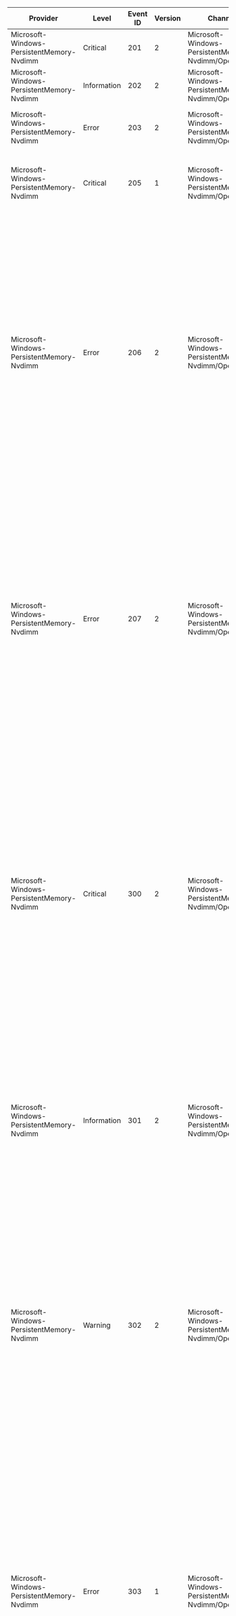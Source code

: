 Provider                                   |  Level        |  Event ID  |  Version  |  Channel                                                |  Task  |  Opcode  |  Keyword  |  Message
-------------------------------------------|---------------|------------|-----------|---------------------------------------------------------|--------|----------|-----------|----------------------------------------------------------------------------------------------------------------------------------------------------------------------------------------------------------------------------------------------------------------------------------------------------------------------------------------------------------------------------------------------------------------------------------------------------------------------------------------------------------------------------------------------------------------------------------------------------------------------------------------------------------------------------------------------------------------------------------------------------------------------------------------------------------------------------------------------------------------------
Microsoft-Windows-PersistentMemory-Nvdimm  |  Critical     |  201       |  2        |  Microsoft-Windows-PersistentMemory-Nvdimm/Operational  |        |          |           |  NVDIMM {DeviceGuid} failed to start. {VendorId}
Microsoft-Windows-PersistentMemory-Nvdimm  |  Information  |  202       |  2        |  Microsoft-Windows-PersistentMemory-Nvdimm/Operational  |        |          |           |  NVDIMM {DeviceGuid} started successfully.
Microsoft-Windows-PersistentMemory-Nvdimm  |  Error        |  203       |  2        |  Microsoft-Windows-PersistentMemory-Nvdimm/Operational  |        |          |           |  NVDIMM {DeviceGuid} encountered an error that may have caused data loss.
Microsoft-Windows-PersistentMemory-Nvdimm  |  Critical     |  205       |  1        |  Microsoft-Windows-PersistentMemory-Nvdimm/Operational  |        |          |           |  The driver could not confirm that the NVDIMM {DeviceGuid} is healthy. Consider backing up your data to another disk.
Microsoft-Windows-PersistentMemory-Nvdimm  |  Error        |  206       |  2        |  Microsoft-Windows-PersistentMemory-Nvdimm/Operational  |        |          |           |  NVDIMM {DeviceGuid} encountered an error while transferring your data to or from persistent media (see the Details tab for more information). Some of your data may have been lost.                                        In PowerShell, run Get-PmemPhysicalDevice for more information and Get-PmemDisk to see which disks are affected by this problem.                                        This NVDIMM may need to be replaced. It can be located using the following information:                                        Slot number: {SlotNumber}                    Manufacturer: {VendorId}                    Model Number: {ProductId}                    Serial Number: {SerialNumber}                    Location: {Location}
Microsoft-Windows-PersistentMemory-Nvdimm  |  Error        |  207       |  2        |  Microsoft-Windows-PersistentMemory-Nvdimm/Operational  |        |          |           |  NVDIMM {DeviceGuid} encountered an error that makes it unable to save your data if your computer shuts down. Consider backing up your data to another disk.                                        In PowerShell, run Get-PmemPhysicalDevice for more information and Get-PmemDisk to see which disks are affected by this problem.                                        This NVDIMM may need to be replaced. It can be located using the following information:                                        Slot number: {SlotNumber}                    Manufacturer: {VendorId}                    Model Number: {ProductId}                    Serial Number: {SerialNumber}                    Location: {Location}
Microsoft-Windows-PersistentMemory-Nvdimm  |  Critical     |  300       |  2        |  Microsoft-Windows-PersistentMemory-Nvdimm/Operational  |        |          |           |  NVDIMM-N {DeviceGuid} encountered a serious problem that may cause data saved to this NVDIMM-N to be lost when the computer shuts down or restarts. Consider backing up your data to another disk.                                        In PowerShell, run Get-PmemPhysicalDevice for more information and Get-PmemDisk to see which disks are affected by this problem.                                        This NVDIMM-N may need to be replaced. It can be located using the following information:                                        Slot number: {SlotNumber}                    Manufacturer: {VendorId}                    Model Number: {ProductId}                    Serial Number: {SerialNumber}                    Location: {Location}
Microsoft-Windows-PersistentMemory-Nvdimm  |  Information  |  301       |  2        |  Microsoft-Windows-PersistentMemory-Nvdimm/Operational  |        |          |           |  The problem with NVDIMM-N {DeviceGuid} was resolved. Data saved to this NVDIMM-N is no longer at risk.                                        This NVDIMM-N may be located using the following information:                                        Slot number: {SlotNumber}                    Manufacturer: {VendorId}                    Model Number: {ProductId}                    Serial Number: {SerialNumber}                    Location: {Location}
Microsoft-Windows-PersistentMemory-Nvdimm  |  Warning      |  302       |  2        |  Microsoft-Windows-PersistentMemory-Nvdimm/Operational  |        |          |           |  NVDIMM-N {DeviceGuid} is in a degraded health state and may soon encounter serious problems. Consider backing up your data to another disk.                                        In PowerShell, run Get-PmemPhysicalDevice for more information and Get-PmemDisk to see which disks are affected by this problem.                                        This NVDIMM-N may need to be replaced. It can be located using the following information:                                        Slot number: {SlotNumber}                    Manufacturer: {VendorId}                    Model Number: {ProductId}                    Serial Number: {SerialNumber}                    Location: {Location}
Microsoft-Windows-PersistentMemory-Nvdimm  |  Error        |  303       |  1        |  Microsoft-Windows-PersistentMemory-Nvdimm/Operational  |        |          |           |  NVDIMM-N {DeviceGuid} has encountered {Location} uncorrectable memory error(s). Uncorrectable memory errors can cause system instability and data loss. Consider replacing this NVDIMM-N.                                        In PowerShell, run Get-PmemPhysicalDevice for more information and Get-PmemDisk to see which disks are affected by this problem.                                        This NVDIMM-N can be located using the following information:                                        Slot number: {SlotNumber}                    Manufacturer: {VendorId}                    Model Number: {ProductId}                    Serial Number: {SerialNumber}                    Location: {Location}
Microsoft-Windows-PersistentMemory-Nvdimm  |  Warning      |  304       |  1        |  Microsoft-Windows-PersistentMemory-Nvdimm/Operational  |        |          |           |  The warning threshold for correctable memory errors on NVDIMM-N {DeviceGuid} has been exceeded. A large number of correctable memory errors increases the likelihood of an uncorrectable memory error in the future and reduces system performance. Contact your hardware vendor to determine if this NVDIMM-N needs to be replaced.                                        In PowerShell, run Get-PmemPhysicalDevice for more information and Get-PmemDisk to see which disks are affected by this problem.                                        This NVDIMM-N can be located using the following information:                                        Slot number: {SlotNumber}                    Manufacturer: {VendorId}                    Model Number: {ProductId}                    Serial Number: {SerialNumber}                    Location: {Location}
Microsoft-Windows-PersistentMemory-Nvdimm  |  Information  |  305       |  2        |  Microsoft-Windows-PersistentMemory-Nvdimm/Operational  |        |          |           |  NVDIMM {DeviceGuid} notified the driver that its health state changed. See the Details tab for more information.
Microsoft-Windows-PersistentMemory-Nvdimm  |  Error        |  306       |  0        |  Microsoft-Windows-PersistentMemory-Nvdimm/Operational  |        |          |           |  The driver for NVDIMM {DeviceGuid} encountered an internal error. The information in the Details tab might help Microsoft or your platform vendor to diagnose the problem.
Microsoft-Windows-PersistentMemory-Nvdimm  |  Critical     |  400       |  1        |  Microsoft-Windows-PersistentMemory-Nvdimm/Operational  |        |          |           |  NVDIMM {DeviceGuid} encountered a serious problem. All data that was saved to this NVDIMM may be lost when the computer shuts down or restarts. Consider backing up your data to another disk.                                        In PowerShell, run Get-PmemPhysicalDevice for more information and Get-PmemDisk to see which disks are affected by this problem.
Microsoft-Windows-PersistentMemory-Nvdimm  |  Information  |  401       |  1        |  Microsoft-Windows-PersistentMemory-Nvdimm/Operational  |        |          |           |  The problem with NVDIMM {DeviceGuid} was resolved. Data that was saved to this NVDIMM will not be lost when the computer shuts down or restarts.
Microsoft-Windows-PersistentMemory-Nvdimm  |  Critical     |  402       |  1        |  Microsoft-Windows-PersistentMemory-Nvdimm/Operational  |        |          |           |  NVDIMM {DeviceGuid} encountered a serious problem. Data that was recently saved to this NVDIMM may be lost when the computer shuts down or restarts. Consider backing up your data to another disk.                                        In PowerShell, run Get-PmemPhysicalDevice for more information and Get-PmemDisk to see which disks are affected by this problem.
Microsoft-Windows-PersistentMemory-Nvdimm  |  Information  |  403       |  1        |  Microsoft-Windows-PersistentMemory-Nvdimm/Operational  |        |          |           |  The problem with NVDIMM {DeviceGuid} was resolved. Data that was saved to this NVDIMM will not be lost when the computer shuts down or restarts.
Microsoft-Windows-PersistentMemory-Nvdimm  |  Critical     |  404       |  1        |  Microsoft-Windows-PersistentMemory-Nvdimm/Operational  |        |          |           |  NVDIMM {DeviceGuid} encountered a critical problem. Windows may not be able to read or write to this NVDIMM.                                        In PowerShell, run Get-PmemPhysicalDevice for more information and Get-PmemDisk to see which disks are affected by this problem.
Microsoft-Windows-PersistentMemory-Nvdimm  |  Information  |  405       |  1        |  Microsoft-Windows-PersistentMemory-Nvdimm/Operational  |        |          |           |  The critical problem with NVDIMM {DeviceGuid} was resolved.
Microsoft-Windows-PersistentMemory-Nvdimm  |  Warning      |  406       |  1        |  Microsoft-Windows-PersistentMemory-Nvdimm/Operational  |        |          |           |  NVDIMM {DeviceGuid} is in a degraded health state and may soon encounter serious problems. Consider backing up your data to another disk.                                        In PowerShell, run Get-PmemPhysicalDevice for more information and Get-PmemDisk to see which disks are affected by this problem.
Microsoft-Windows-PersistentMemory-Nvdimm  |  Information  |  407       |  1        |  Microsoft-Windows-PersistentMemory-Nvdimm/Operational  |        |          |           |  NVDIMM {DeviceGuid} notified the driver that its health state changed. See the Details tab for more information.
Microsoft-Windows-PersistentMemory-Nvdimm  |  Information  |  501       |  2        |  Microsoft-Windows-PersistentMemory-Nvdimm/Operational  |        |          |           |  NVDIMM {DeviceGuid} notified the driver that its health state changed. See the Details tab for more information.
Microsoft-Windows-PersistentMemory-Nvdimm  |  Critical     |  502       |  2        |  Microsoft-Windows-PersistentMemory-Nvdimm/Operational  |        |          |           |  NVDIMM {DeviceGuid} is in a critically unhealthy state and your data may be lost. Consider backing up your data to another disk.                                       In PowerShell, run Get-PmemPhysicalDevice for more information and Get-PmemDisk to see which disks are affected by this problem.
Microsoft-Windows-PersistentMemory-Nvdimm  |  Error        |  503       |  2        |  Microsoft-Windows-PersistentMemory-Nvdimm/Operational  |        |          |           |  NVDIMM {DeviceGuid} is in a critically degraded state and may need to be replaced soon. Consider backing up your data to another disk.                                        In PowerShell, run Get-PmemPhysicalDevice for more information and Get-PmemDisk to see which disks are affected by this problem.
Microsoft-Windows-PersistentMemory-Nvdimm  |  Error        |  504       |  2        |  Microsoft-Windows-PersistentMemory-Nvdimm/Operational  |        |          |           |  NVDIMM {DeviceGuid}'s temperature is too high. To protect itself, the NVDIMM might be running slower than usual. If the temperature does not decrease, the system might shut down and some of your data may be lost.                                        In PowerShell, run Get-PmemPhysicalDevice for more information and Get-PmemDisk to see which disks are affected by this problem.
Microsoft-Windows-PersistentMemory-Nvdimm  |  Warning      |  505       |  2        |  Microsoft-Windows-PersistentMemory-Nvdimm/Operational  |        |          |           |  NVDIMM {DeviceGuid} is in a degraded state and may need to be replaced soon. Consider backing up your data to another disk.                                        In PowerShell, run Get-PmemPhysicalDevice for more information and Get-PmemDisk to see which disks are affected by this problem.
Microsoft-Windows-PersistentMemory-Nvdimm  |  Information  |  506       |  2        |  Microsoft-Windows-PersistentMemory-Nvdimm/Operational  |        |          |           |  NVDIMM {DeviceGuid} is now healthy again.
Microsoft-Windows-PersistentMemory-Nvdimm  |  Error        |  507       |  2        |  Microsoft-Windows-PersistentMemory-Nvdimm/Operational  |        |          |           |  The energy source protecting NVDIMM {DeviceGuid} stopped working. The data saved to this NVDIMM may be lost when the computer shuts down or restarts. Consider backing up your data to another disk.                                        In PowerShell, run Get-PmemPhysicalDevice for more information and Get-PmemDisk to see which disks are affected by this problem.
Microsoft-Windows-PersistentMemory-Nvdimm  |  Information  |  508       |  2        |  Microsoft-Windows-PersistentMemory-Nvdimm/Operational  |        |          |           |  The energy source protecting NVDIMM {DeviceGuid} is working again. The data saved to this NVDIMM is no longer at risk.
Microsoft-Windows-PersistentMemory-Nvdimm  |  Warning      |  509       |  1        |  Microsoft-Windows-PersistentMemory-Nvdimm/Operational  |        |          |           |  NVDIMM {DeviceGuid} is locked and you won't be able to access its contents. Contact your platform vendor to learn how you can unlock the NVDIMM.
Microsoft-Windows-PersistentMemory-Nvdimm  |               |  900       |  0        |  Microsoft-Windows-PersistentMemory-Nvdimm/Diagnostic   |        |          |           |  NVDIMM {DeviceGuid} logged:                           {Message}